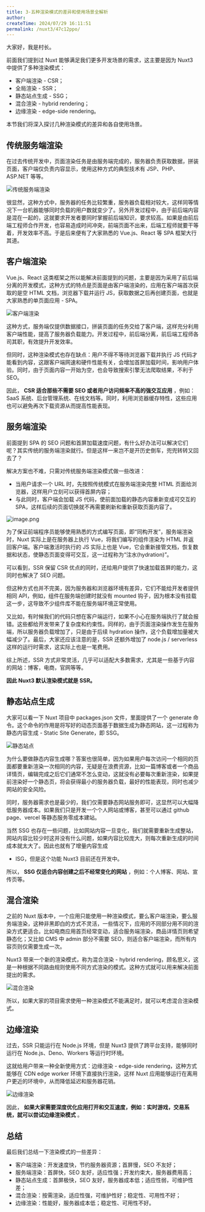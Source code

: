 ```yaml
---
title: 3-五种渲染模式的差异和使用场景全解析
author:
createTime: 2024/07/29 16:11:51
permalink: /nuxt3/47c12ppo/
---
```

大家好，我是村长。

前面我们提到过 Nuxt 能够满足我们更多开发场景的需求，这主要是因为 Nuxt3 中提供了多种渲染模式：

  * 客户端渲染 - CSR；
  * 全局渲染 - SSR；
  * 静态站点生成 - SSG；
  * 混合渲染 - hybrid rendering；
  * 边缘渲染 - edge-side rendering。

本节我们将深入探讨几种渲染模式的差异和各自使用场景。

## 传统服务端渲染

在过去传统开发中，页面渲染任务是由服务端完成的，服务器负责获取数据，拼装页面，客户端仅负责内容显示，使用这种方式的典型技术有 JSP、PHP、ASP.NET
等等。

![传统服务端渲染](/img/3/1.png)

很显然，这种方式中，服务器的任务比较繁重，服务器负载相对较大，这样同等情况下一台机器能够同时负载的用户数就变少了。另外开发过程中，由于前后端内容是混在一起的，这就要求开发者要同时掌握前后端知识，要求较高。如果是由前后端工程师合作开发，也容易造成时间冲突，前端页面不出来，后端工程师就要干等着，开发效率不高。于是后来便有了大家熟悉的
Vue.js、React 等 SPA 框架大行其道。

## 客户端渲染

Vue.js、React
这类框架之所以能解决前面提到的问题，主要是因为采用了前后端分离的开发模式，这种方式的特点是页面是由客户端渲染的，应用在客户端首次获取的是空 HTML
文档，浏览器下载并运行 JS，获取数据之后再创建页面，也就是大家熟悉的单页面应用 - SPA。

![客户端渲染](/img/3/2.png)

这种方式，服务端仅提供数据接口，拼装页面的任务交给了客户端，这样充分利用客户端性能，提高了服务器负载能力。开发过程中，前后端分离，前后端工程师各司其职，有效提升开发效率。

但同时，这种渲染模式也存在缺点：用户不得不等待浏览器下载并执行 JS
代码才能看到内容，这跟客户端网速和硬件性能有关，会增加首屏加载时间，影响用户体验。同时，由于页面内容一开始为空，也会导致搜索引擎无法爬取结果，不利于
SEO。

因此， **CSR 适合那些不需要 SEO 或者用户访问频率不高的强交互应用** ，例如：SaaS
系统、后台管理系统、在线文档等。同时，利用浏览器缓存特性，这些应用也可以避免再次下载资源从而提高性能表现。

## 服务端渲染

前面提到 SPA 的 SEO 问题和首屏加载速度问题，有什么好办法可以解决它们呢？其实传统的服务端渲染就行。但是这样一来岂不是开历史倒车，兜兜转转又回去了？

解决方案也不难，只需对传统服务端渲染模式做一些改进：

  * 当用户请求一个 URL 时，先按照传统模式在服务端渲染完整 HTML 页面给浏览器，这样用户立刻可以获得首屏内容；
  * 与此同时，客户端会加载 JS 代码，使前面加载的静态内容重新变成可交互的 SPA，这样后续的页面切换就不再需要刷新和重新获取页面内容了。

![image.png](/img/3/3.png)

为了保证前端程序员能够使用熟悉的方式编写页面，即“同构开发”，服务端渲染时，Nuxt 实际上是在服务器上执行 Vue，将我们编写的组件渲染为 HTML
并返回客户端。客户端激活时执行的 JS 实际上也是
Vue，它会重新接管文档，恢复数据和状态，使静态页面变得可交互，这一过程称为“注水(hydration)”。

可以看到，SSR 保留 CSR 优点的同时，还给用户提供了快速加载首屏的能力，这同时也解决了 SEO 问题。

但这种方式也并不完美，因为服务器和浏览器环境有差异，它们不能给开发者提供相同 API，例如，组件在服务端创建时就没有 mounted
钩子，因为根本没有挂载这一步，这导致不少组件库不能在服务端环境正常使用。

又比如，有时候我们的代码只想在客户端运行，如果不小心在服务端执行了就会报错。这些都给开发带来了复杂度和约束性。同样的，由于页面渲染操作发生在服务端，所以服务器负载增加了，只是由于后续
hydration 操作，这个负载增加量被大幅减少了。最后，大家还应该注意的是，SSR 还额外增加了 node.js / serverless
这样的运行时需求，这实际上也是一笔费用。

综上所述，SSR 方式非常灵活，几乎可以适配大多数需求，尤其是一些基于内容的网站：博客，电商，官网等等。

**因此 Nuxt3 默认渲染模式就是 SSR。**

## 静态站点生成

大家可以看一下 Nuxt 项目中 packages.json 文件，里面提供了一个 generate
命令。这个命令的作用是将写好的动态页面基于数据生成为静态网站，这一过程称为静态内容生成 - Static Site Generate，即 SSG。

![静态站点](/img/3/4.png)

为什么要做静态内容生成哪？答案也很简单，因为如果用户每次访问一个相同的页面都要重新渲染一次相同的内容，无疑是在浪费资源，比如一篇博客或者一个商品详情页，编辑完成之后它们通常不怎么变动，这就没有必要每次重新渲染，如果提前渲染好一个静态页，将会获得最小的服务器负载，最好的性能表现，同时也减少网站的安全风险。

同时，服务器需求也是最少的，我们仅需要静态网站服务即可，这显然可以大幅降低服务器成本。如果我们只是开发一个个人网站或博客，甚至可以通过 github
page、vercel 等静态服务零成本建站。

当然 SSG
也存在一些问题，比如网站内容一旦变化，我们就需要重新生成整站，网站内容比较少时这并没有什么问题，如果内容比较庞大，则每次重新生成的时间成本就太大了。因此也就有了增量内容生成
- ISG，但是这个功能 Nuxt3 目前还在开发中。

所以， **SSG 仅适合内容创建之后不经常变化的网站** ，例如：个人博客、网站、宣传页等。

## 混合渲染

之前的 Nuxt
版本中，一个应用只能使用一种渲染模式，要么客户端渲染，要么服务端渲染，这种非黑即白的方式不灵活，一些情况下，应用的不同部分用不同的渲染方式更适合。比如电商应用首页经常变动，适合服务端渲染，商品详情页则希望静态化；又比如
CMS 中 admin 部分不需要 SEO，则适合客户端渲染，而所有内容页则仅需要生成一次。

Nuxt3 带来一个新的渲染模式，称为混合渲染 - hybrid
rendering，顾名思义，这是一种根据不同路由规则使用不同方式渲染的模式。这种方式就可以用来解决前面提出的需求。

![混合渲染](/img/3/5.png)

所以，如果大家的项目需求使用一种渲染模式不能满足时，就可以考虑混合渲染模式。

## 边缘渲染

过去，SSR 只能运行在 Node.js 环境，但是 Nuxt3 提供了跨平台支持，能够同时运行在 Node.js、Deno、Workers 等运行时环境。

这就给用户带来一种全新使用方式：边缘渲染 - edge-side rendering，这种方式能够在 CDN edge worker
环境下直接执行渲染，这样 Nuxt 应用能够运行在离用户更近的环境中，从而降低延迟和服务器花销。

![边缘渲染](/img/3/6.png)

因此， **如果大家需要深度优化应用打开和交互速度，例如：实时游戏，交易系统，就可以尝试边缘渲染模式** 。

## 总结

最后我们总结一下渲染模式的一些差异：

  * 客户端渲染：开发速度快，节约服务器资源；首屏慢，SEO 不友好；
  * 服务端渲染：首屏快，SEO 友好，适应性强；开发约束大，服务器费用高；
  * 静态站点生成：首屏极快，SEO 友好，服务器成本低；适应性弱，可维护性差；
  * 混合渲染：按需渲染，适应性强，可维护性好；稳定性、可用性不好；
  * 边缘渲染：性能好，服务器成本低；稳定性、可用性不好。

